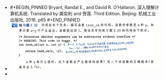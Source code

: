 - #+BEGIN_PINNED
  Bryant, Randal E., and David R. O’Hallaron. 深入理解计算机系统. Translated by 龚奕利 and 贺莲. Third Edition. Beijing: 机械工业出版社, 2016. p65
  #+END_PINNED
- ![image.png](../assets/image_1670307504598_0.png)
-